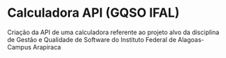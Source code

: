 # Calculadora API (GQSO IFAL)

Criação da API de uma calculadora referente ao projeto alvo da disciplina de Gestão e Qualidade de Software do Instituto Federal de Alagoas-Campus Arapiraca